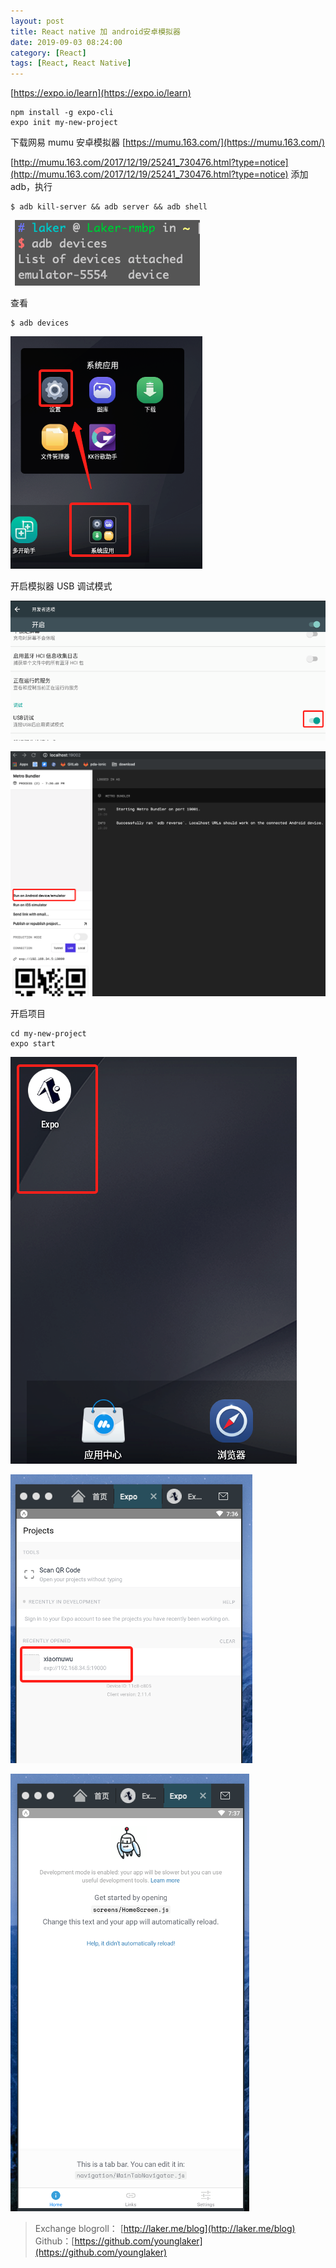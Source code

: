 ```yaml
---
layout: post
title: React native 加 android安卓模拟器
date: 2019-09-03 08:24:00
category: [React]
tags: [React, React Native]
---
```


[https://expo.io/learn](https://expo.io/learn)

```
npm install -g expo-cli
expo init my-new-project
```

<!--more-->

下载网易 mumu 安卓模拟器
[https://mumu.163.com/](https://mumu.163.com/)

[http://mumu.163.com/2017/12/19/25241_730476.html?type=notice](http://mumu.163.com/2017/12/19/25241_730476.html?type=notice)
添加 adb，执行

```
$ adb kill-server && adb server && adb shell
```

![](https://raw.githubusercontent.com/aomine-sama/px/master/2019/19090301.png)

查看

```
$ adb devices
```

![](https://raw.githubusercontent.com/aomine-sama/px/master/2019/19090302.png)

开启模拟器 USB 调试模式

![](https://raw.githubusercontent.com/aomine-sama/px/master/2019/19090303.png)

![](https://raw.githubusercontent.com/aomine-sama/px/master/2019/19090304.png)

开启项目

```
cd my-new-project
expo start
```

![](https://raw.githubusercontent.com/aomine-sama/px/master/2019/19090305.png)

![](https://raw.githubusercontent.com/aomine-sama/px/master/2019/19090306.png)

![](https://raw.githubusercontent.com/aomine-sama/px/master/2019/19090307.png)

> Exchange blogroll： [http://laker.me/blog](http://laker.me/blog)
> Github：[https://github.com/younglaker](https://github.com/younglaker)
